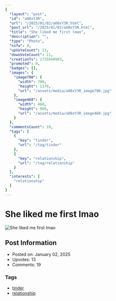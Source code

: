 ```yaml
---
{
  "layout": "post",
  "id": "aO8xY3R",
  "url": "/2025/01/02/aO8xY3R.html",
  "post_url": "/2025/01/02/aO8xY3R.html",
  "title": "She liked me first lmao",
  "description": "",
  "type": "Photo",
  "nsfw": 0,
  "upVoteCount": 13,
  "downVoteCount": 11,
  "creationTs": 1735840993,
  "promoted": 0,
  "badges": [],
  "images": {
    "image700": {
      "width": 700,
      "height": 1370,
      "url": "/assets/media/aO8xY3R_image700.jpg"
    },
    "image460": {
      "width": 460,
      "height": 900,
      "url": "/assets/media/aO8xY3R_image460.jpg"
    }
  },
  "commentsCount": 19,
  "tags": [
    {
      "key": "tinder",
      "url": "/tag/tinder"
    },
    {
      "key": "relationship",
      "url": "/tag/relationship"
    }
  ],
  "interests": [
    "relationship"
  ]
}
---
```


# She liked me first lmao

![She liked me first lmao](/assets/media/aO8xY3R_image700.jpg)

## Post Information

- Posted on: January 02, 2025
- Upvotes: 13
- Comments: 19

### Tags

- [tinder](/tag/tinder)
- [relationship](/tag/relationship)
